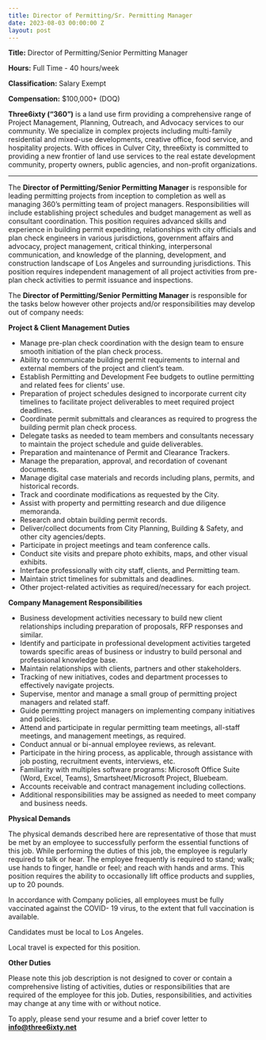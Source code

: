 ```yaml
---
title: Director of Permitting/Sr. Permitting Manager
date: 2023-08-03 00:00:00 Z
layout: post
---
```


**Title:** Director of Permitting/Senior Permitting Manager

**Hours:** Full Time - 40 hours/week

**Classification:** Salary Exempt
 
**Compensation:** $100,000+ (DOQ)

**Three6ixty (“360”)** is a land use firm providing a comprehensive range of Project Management, Planning, Outreach, and Advocacy services to our community. We specialize in complex projects including multi-family residential and mixed-use developments, creative office, food service, and hospitality projects. With offices in Culver City, three6ixty is committed to providing a new frontier of land use services to the real estate development community, property owners, public agencies, and non-profit organizations.

<hr />

The **Director of Permitting/Senior Permitting Manager** is responsible for leading permitting projects from inception to completion as well as managing 360’s permitting team of project managers.  Responsibilities will include establishing project schedules and budget management as well as consultant coordination. This position requires advanced skills and experience in building permit expediting, relationships with city officials and plan check engineers in various jurisdictions, government affairs and advocacy, project management, critical thinking, interpersonal communication, and knowledge of the planning, development, and construction landscape of Los Angeles and surrounding jurisdictions. This position requires independent management of all project activities from pre-plan check activities to permit issuance and inspections. 

The **Director of Permitting/Senior Permitting Manager** is responsible for the tasks below however other projects and/or responsibilities may develop out of company needs: 

**Project & Client Management Duties**

<ul>
<li>Manage pre-plan check coordination with the design team to ensure smooth initiation of the plan check process. </li>
<li>Ability to communicate building permit requirements to internal and external members of the project and client’s team. </li>
<li>Establish Permitting and Development Fee budgets to outline permitting and related fees for clients’ use.</li>
<li>Preparation of project schedules designed to incorporate current city timelines to facilitate project deliverables to meet required project deadlines. </li>
<li>Coordinate permit submittals and clearances as required to progress the building permit plan check process.</li>
<li>Delegate tasks as needed to team members and consultants necessary to maintain the project schedule and guide deliverables.</li>
<li>Preparation and maintenance of Permit and Clearance Trackers.</li>
<li>Manage the preparation, approval, and recordation of covenant documents. </li>
<li>Manage digital case materials and records including plans, permits, and historical records.</li>
<li>Track and coordinate modifications as requested by the City. </li>
<li>Assist with property and permitting research and due diligence memoranda.</li>
<li>Research and obtain building permit records.</li>
<li>Deliver/collect documents from City Planning, Building & Safety, and other city agencies/depts.</li>
<li>Participate in project meetings and team conference calls.</li>
<li>Conduct site visits and prepare photo exhibits, maps, and other visual exhibits.</li>
<li>Interface professionally with city staff, clients, and Permitting team.</li>
<li>Maintain strict timelines for submittals and deadlines. </li>
<li>Other project-related activities as required/necessary for each project.</li>
</ul>

**Company Management Responsibilities**

<ul>
<li>Business development activities necessary to build new client relationships including preparation of proposals, RFP responses and similar. </li>
<li>Identify and participate in professional development activities targeted towards specific areas of business or industry to build personal and professional knowledge base.  </li>
<li>Maintain relationships with clients, partners and other stakeholders.</li>
<li>Tracking of new initiatives, codes and department processes to effectively navigate projects.</li>
<li>Supervise, mentor and manage a small group of permitting project managers and related staff.</li>
<li>Guide permitting project managers on implementing company initiatives and policies.</li>
<li>Attend and participate in regular permitting team meetings, all-staff meetings, and management meetings, as required. </li>
<li>Conduct annual or bi-annual employee reviews, as relevant.</li>
<li>Participate in the hiring process, as applicable, through assistance with job posting, recruitment events, interviews, etc.</li>
<li>Familiarity with multiples software programs:  Microsoft Office Suite (Word, Excel, Teams), Smartsheet/Microsoft Project, Bluebeam.
<li>Accounts receivable and contract management including collections.
<li>Additional responsibilities may be assigned as needed to meet company and business needs.  </li>
</ul>

**Physical Demands**

The physical demands described here are representative of those that must be met by an employee to successfully perform the essential functions of this job. While performing the duties of this job, the employee is regularly required to talk or hear. The employee frequently is required to stand; walk; use hands to finger, handle or feel; and reach with hands and arms. This position requires the ability to occasionally lift office products and supplies, up to 20 pounds.

In accordance with Company policies, all employees must be fully vaccinated against the COVID- 19 virus, to the extent that full vaccination is available.

Candidates must be local to Los Angeles.

Local travel is expected for this position.

**Other Duties**

Please note this job description is not designed to cover or contain a comprehensive listing of activities, duties or responsibilities that are required of the employee for this job. Duties, responsibilities, and activities may change at any time with or without notice.

To apply, please send your resume and a brief cover letter to <a href="mailto:info@three6ixty.net">**info@three6ixty.net**</a>